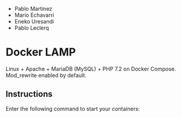 
- Pablo Martinez
- Mario Echavarri
- Eneko Uresandi
- Pablo Leclerq




# Docker LAMP
Linux + Apache + MariaDB (MySQL) + PHP 7.2 on Docker Compose. Mod_rewrite enabled by default.

## Instructions

Enter the following command to start your containers:

